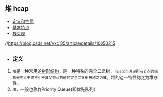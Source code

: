 ## 堆 heap

- [定义和性质](#1)
- [基本特点](#2)
- [栈实现](#3)

//https://blog.csdn.net/yxc135/article/details/10050215


- ## <i id="1"></i>**`定义`**
1. `堆`是一种常用的[树形结构](../tree)，是一种特殊的完全二叉树，`当且仅当满足所有节点的值总是不大于或不小于其父节点的值的完全二叉树被称之为堆`。堆的这一特性称之为堆序性。
2. `堆`，一般也称作Priority Queue(即优先队列）



